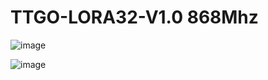 # TTGO-LORA32-V1.0 868Mhz

![image](https://github.com/LilyGO/TTGO-LORA32-V2.0/blob/LilyGO-868-V1.0/images/image8681.jpg)


![image](https://github.com/LilyGO/TTGO-LORA32-V2.0/blob/LilyGO-868-V1.0/images/image8682.jpg)

